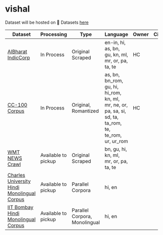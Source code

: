 # vishal


Dataset will be hosted on 🤗 Datasets [here](https://huggingface.co/datasets/boli-ai/vishal)


| Dataset | Processing | Type | Language | Owner | Citation | 
| ---- | ----- | ----- | ------ | ----- | ---- |
| [AIBharat IndicCorp](https://ai4bharat.iitm.ac.in/corpora) | In Process | Original Scraped | en-in, hi, as, bn, gu, kn, ml, mr, or, pa, ta, te | HC | |
| [CC-100 Corpus](https://data.statmt.org/cc-100/)  | In Process | Original, Romantized | as, bn, bn_rom, gu, hi, hi_rom, kn, ml, mr, ne, or, pa, sa, si, sd, ta, ta_rom, te, te_rom, ur, ur_rom | HC | |
| [WMT NEWS Crawl](https://data.statmt.org/news-crawl/) | Available to pickup | Original Scraped | bn, gu, hi, kn, ml, mr, or, pa, ta, te | | |
| [Charles University Hindi Monolingual Corpus](https://lindat.mff.cuni.cz/repository/xmlui/handle/11858/00-097C-0000-0023-625F-0#) | Available to pickup | Parallel Corpora | hi, en | | |
| [IIT Bombay Hindi Monolingual Corpus](https://www.cfilt.iitb.ac.in/iitb_parallel/) | Available to pickup | Parallel Corpora, Monolingual | hi, en | | |
